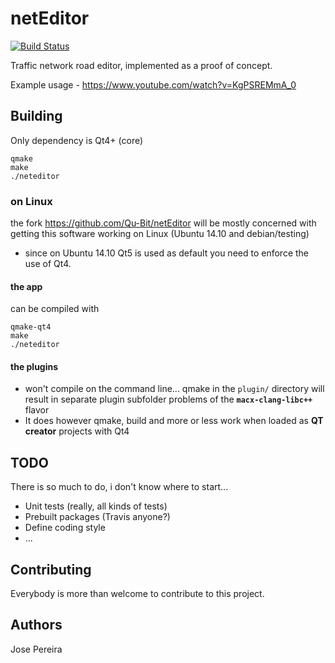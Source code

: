 # netEditor

[![Build Status](https://travis-ci.org/oNaiPs/netEditor.svg?branch=master)](https://travis-ci.org/oNaiPs/netEditor)

Traffic network road editor, implemented as a proof of concept.

Example usage - https://www.youtube.com/watch?v=KgPSREMmA_0

## Building
Only dependency is Qt4+ (core) 
```
qmake
make
./neteditor
```

### on Linux

the fork https://github.com/Qu-Bit/netEditor will be mostly concerned with getting this software working on Linux (Ubuntu 14.10 and debian/testing)
* since on Ubuntu 14.10 Qt5 is used as default you need to enforce the use of Qt4.

#### the app
can be compiled with
```
qmake-qt4
make
./neteditor
```

#### the plugins
* won't compile on the command line...
  qmake in the `plugin/` directory will result in separate plugin subfolder problems of the **`macx-clang-libc++`** flavor
* It does however qmake, build and more or less work when loaded as **QT creator** projects with Qt4


## TODO
There is so much to do, i don't know where to start...
* Unit tests (really, all kinds of tests)
* Prebuilt packages (Travis anyone?)
* Define coding style
* ...

## Contributing
Everybody is more than welcome to contribute to this project.

## Authors
Jose Pereira
